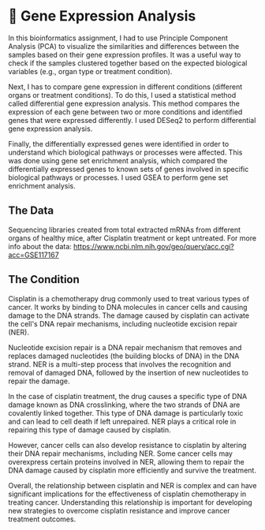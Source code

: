 # 🧬 Gene Expression Analysis
In this bioinformatics assignment, I had to use Principle Component Analysis (PCA) to visualize the similarities and differences between the samples based on their gene expression profiles. It was a useful way to check if the samples clustered together based on the expected biological variables (e.g., organ type or treatment condition).

Next, I has to compare gene expression in different conditions (different organs or treatment conditions). To do this, I used a statistical method called differential gene expression analysis. This method compares the expression of each gene between two or more conditions and identified genes that were expressed differently. I used DESeq2 to perform differential gene expression analysis.

Finally, the differentially expressed genes were identified in order to understand which biological pathways or processes were affected. This was done using gene set enrichment analysis, which compared the differentially expressed genes to known sets of genes involved in specific biological pathways or processes. I used GSEA to perform gene set enrichment analysis.

## The Data

Sequencing libraries created from total extracted mRNAs from different organs of healthy mice, after Cisplatin treatment or kept untreated.
For more info about the data: https://www.ncbi.nlm.nih.gov/geo/query/acc.cgi?acc=GSE117167

## The Condition
Cisplatin is a chemotherapy drug commonly used to treat various types of cancer. It works by binding to DNA molecules in cancer cells and causing damage to the DNA strands. The damage caused by cisplatin can activate the cell's DNA repair mechanisms, including nucleotide excision repair (NER).

Nucleotide excision repair is a DNA repair mechanism that removes and replaces damaged nucleotides (the building blocks of DNA) in the DNA strand. NER is a multi-step process that involves the recognition and removal of damaged DNA, followed by the insertion of new nucleotides to repair the damage.

In the case of cisplatin treatment, the drug causes a specific type of DNA damage known as DNA crosslinking, where the two strands of DNA are covalently linked together. This type of DNA damage is particularly toxic and can lead to cell death if left unrepaired. NER plays a critical role in repairing this type of damage caused by cisplatin.

However, cancer cells can also develop resistance to cisplatin by altering their DNA repair mechanisms, including NER. Some cancer cells may overexpress certain proteins involved in NER, allowing them to repair the DNA damage caused by cisplatin more efficiently and survive the treatment.

Overall, the relationship between cisplatin and NER is complex and can have significant implications for the effectiveness of cisplatin chemotherapy in treating cancer. Understanding this relationship is important for developing new strategies to overcome cisplatin resistance and improve cancer treatment outcomes.

